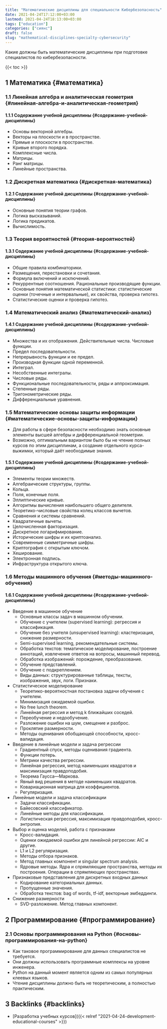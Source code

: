 ```yaml
---
title: "Математические дисциплины для специальности Кибербезопасность"
date: 2021-04-24T17:12:00+03:00
lastmod: 2021-04-24T18:13:00+03:00
tags: ["education"]
categories: ["сиянс"]
draft: false
slug: "mathematical-disciplines-specialty-cybersecurity"
---
```


Какие должны быть математические дисциплины при подготовке специалистов по кибербезопасности.

<!--more-->

{{< toc >}}


## <span class="section-num">1</span> Математика {#математика}


### <span class="section-num">1.1</span> Линейная алгебра и аналитическая геометрия {#линейная-алгебра-и-аналитическая-геометрия}


#### <span class="section-num">1.1.1</span> Содержание учебной дисциплины {#содержание-учебной-дисциплины}

-   Основы векторной алгебры.
-   Векторы на плоскости и в пространстве.
-   Прямые и плоскости в пространстве.
-   Кривые второго порядка.
-   Комплексные числа.
-   Матрицы.
-   Ранг матрицы.
-   Линейные пространства.


### <span class="section-num">1.2</span> Дискретная математика {#дискретная-математика}


#### <span class="section-num">1.2.1</span> Содержание учебной дисциплины {#содержание-учебной-дисциплины}

-   Основные понятия теории графов.
-   Логика высказываний.
-   Логика предикатов.
-   Вычислимость.


### <span class="section-num">1.3</span> Теория вероятностей {#теория-вероятностей}


#### <span class="section-num">1.3.1</span> Содержание учебной дисциплины {#содержание-учебной-дисциплины}

-   Общие правила комбинаторики.
-   Размещения, перестановки и сочетания.
-   Формула включений и исключений.
-   Рекуррентные соотношения. Рациональные производящие функции.
-   Основные понятия математической статистики: статистические оценки (точечные и интервальные), их свойства, проверка гипотез.
-   Статистические оценки и проверка гипотез.


### <span class="section-num">1.4</span> Математический анализ {#математический-анализ}


#### <span class="section-num">1.4.1</span> Содержание учебной дисциплины {#содержание-учебной-дисциплины}

-   Множества и их отображения. Действительные числа. Числовые функции.
-   Предел последовательности.
-   Непрерывность функции и ее предел.
-   Производная функции одной переменной.
-   Интеграл.
-   Несобственные интегралы.
-   Числовые ряды.
-   Функциональные последовательности, ряды и аппроксимация.
-   Степенные ряды.
-   Тригонометрические ряды.
-   Дифференциальные уравнения.


### <span class="section-num">1.5</span> Математические основы защиты информации {#математические-основы-защиты-информации}

-   Для работы в сфере безопасности необходимо знать основные элементы высшей алгебры и дифференциальной геометрии.
-   Возможно, оптимальным вариантом было бы не чтение полных курсов по этим дисциплинам, а создание отдельного курса-выжимки, который даёт необходимые знания.


#### <span class="section-num">1.5.1</span> Содержание учебной дисциплины {#содержание-учебной-дисциплины}

-   Элементы теории множеств.
-   Алгебраические структуры, группы.
-   Кольца.
-   Поля, конечные поля.
-   Эллиптические кривые.
-   Алгоритмы вычисления наибольшего общего делителя.
-   Теоретико-числовые свойства колец классов вычетов.
-   Сравнения и системы сравнений.
-   Квадратичные вычеты.
-   Целочисленная факторизация.
-   Дискретное логарифмирование.
-   Исторические шифры и их криптоанализ.
-   Современные симметричные шифры.
-   Криптография с открытым ключом.
-   Хеширование.
-   Электронная подпись.
-   Инфраструктура открытого ключа.


### <span class="section-num">1.6</span> Методы машинного обучения {#методы-машинного-обучения}


#### <span class="section-num">1.6.1</span> Содержание учебной дисциплины {#содержание-учебной-дисциплины}

-   Введение в машинное обучение
    -   Основные классы задач в машинном обучении.
    -   Обучение с учителем (supervised learning): регрессия и классификация.
    -   Обучение без учителя (unsupervised learning): кластеризация, снижение размерности.
    -   Semi-supervised learning, рекомендательные системы.
    -   Обработка текстов: тематическое моделирование, построение аннотаций, извлечение ответов на вопросы, машинный перевод.
    -   Обработка изображений: порождение, преобразование.
    -   Обучение представлений.
    -   Обучение с подкреплением.
    -   Виды данных: структурированные таблицы, тексты, изображения, звук, логи. Признаки.
-   Статистическое моделирование
    -   Теоретико-вероятностная постановка задачи обучения с учителем.
    -   Минимизация ожидаемой ошибки.
    -   No free lunch theorem.
    -   Линейная регрессия и метод k ближайших соседей.
    -   Переобучение и недообучение.
    -   Разложение ошибки на шум, смещение и разброс.
    -   Проклятие размерности.
    -   Методы оценивания обобщающей способности, кросс-валидация.
-   Введение в линейные модели и задача регрессии
    -   Градиентный спуск, методы оценивания градиента.
    -   Функции потерь.
    -   Метрики качества регрессии.
    -   Линейная регрессия, метод наименьших квадратов и максимизация правдоподобия.
    -   Теорема Гаусса—Маркова.
    -   Явный вид решения в методе наименьших квадратов.
    -   Ковариационная матрица для коэффициентов.
    -   Регуляризация.
-   Линейные модели и задача классификации
    -   Задачи классификации.
    -   Байесовский классификатор.
    -   Линейные методы для классификации.
    -   Логистическая регрессия, максимизация правдоподобия, кросс-энтропия.
-   Выбор и оценка моделей, работа с признаками
    -   Кросс-валидация.
    -   Оценки ожидаемой ошибки для линейной регрессии: AIC и другие.
    -   L1 и L2 регуляризация.
    -   Методы отбора признаков.
    -   Метод главных компонент и singular spectrum analysis.
    -   Ядровые методы. Ядра и спрямляющие пространства, методы их построения. Операции в спрямляющих пространствах.
-   Признаковые представления для дискретных входных данных
    -   Кодирование категориальных данных.
    -   Пропущенные значения.
    -   Обработка текстов: bag of words, tf-idf, векторные эмбеддинги.
-   Снижение размерности
    -   SVD-разложение. Метод главных компонент.


## <span class="section-num">2</span> Программирование {#программирование}


### <span class="section-num">2.1</span> Основы программирования на Python {#основы-программирования-на-python}

-   Как таковое программирование для данных специалистов не требуется.
-   Они должны использовать программные комплексы на уровне инженера.
-   Python на данный момент является одним из самых популярных клеевых языков.
-   Чтение дисциплины должно быть не теоретическим, а полностью практическим.


## <span class="section-num">3</span> Backlinks {#backlinks}

-   [Разработка учебных курсов]({{< relref "2021-04-24-development-educational-courses" >}})
